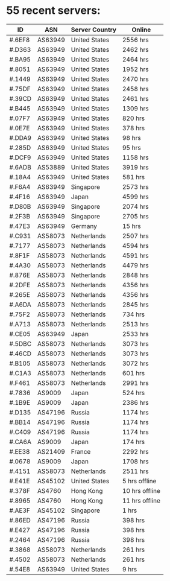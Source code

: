 # 55 recent servers:

| ID | ASN | Server Country | Online |
| ------ | ------ | ------ | ------ |
| #.6EF8 | AS63949 | United States | 2556 hrs |
| #.D363 | AS63949 | United States | 2462 hrs |
| #.BA95 | AS63949 | United States | 2464 hrs |
| #.8051 | AS63949 | United States | 1952 hrs |
| #.1449 | AS63949 | United States | 2470 hrs |
| #.75DF | AS63949 | United States | 2458 hrs |
| #.39CD | AS63949 | United States | 2461 hrs |
| #.B445 | AS63949 | United States | 1309 hrs |
| #.07F7 | AS63949 | United States | 820 hrs |
| #.0E7E | AS63949 | United States | 378 hrs |
| #.DDA9 | AS63949 | United States | 98 hrs |
| #.285D | AS63949 | United States | 95 hrs |
| #.DCF9 | AS63949 | United States | 1158 hrs |
| #.6ADB | AS53889 | United States | 3919 hrs |
| #.18A4 | AS63949 | United States | 581 hrs |
| #.F6A4 | AS63949 | Singapore | 2573 hrs |
| #.4F16 | AS63949 | Japan | 4599 hrs |
| #.D80B | AS63949 | Singapore | 2074 hrs |
| #.2F3B | AS63949 | Singapore | 2705 hrs |
| #.47E3 | AS63949 | Germany | 15 hrs |
| #.C931 | AS58073 | Netherlands | 2507 hrs |
| #.7177 | AS58073 | Netherlands | 4594 hrs |
| #.8F1F | AS58073 | Netherlands | 4591 hrs |
| #.4A30 | AS58073 | Netherlands | 4479 hrs |
| #.876E | AS58073 | Netherlands | 2848 hrs |
| #.2DFE | AS58073 | Netherlands | 4356 hrs |
| #.265E | AS58073 | Netherlands | 4356 hrs |
| #.A6DA | AS58073 | Netherlands | 2845 hrs |
| #.75F2 | AS58073 | Netherlands | 734 hrs |
| #.A713 | AS58073 | Netherlands | 2513 hrs |
| #.CE05 | AS63949 | Japan | 2533 hrs |
| #.5DBC | AS58073 | Netherlands | 3073 hrs |
| #.46CD | AS58073 | Netherlands | 3073 hrs |
| #.B105 | AS58073 | Netherlands | 3072 hrs |
| #.C1A3 | AS58073 | Netherlands | 601 hrs |
| #.F461 | AS58073 | Netherlands | 2991 hrs |
| #.7836 | AS9009 | Japan | 524 hrs |
| #.1B9E | AS9009 | Japan | 2386 hrs |
| #.D135 | AS47196 | Russia | 1174 hrs |
| #.BB14 | AS47196 | Russia | 1174 hrs |
| #.C409 | AS47196 | Russia | 1174 hrs |
| #.CA6A | AS9009 | Japan | 174 hrs |
| #.EE38 | AS21409 | France | 2292 hrs |
| #.0678 | AS9009 | Japan | 1708 hrs |
| #.4151 | AS58073 | Netherlands | 2511 hrs |
| #.E41E | AS45102 | United States | 5 hrs offline |
| #.378F | AS4760 | Hong Kong | 10 hrs offline |
| #.8965 | AS4760 | Hong Kong | 11 hrs offline |
| #.AE3F | AS45102 | Singapore | 1 hrs |
| #.86ED | AS47196 | Russia | 398 hrs |
| #.E427 | AS47196 | Russia | 398 hrs |
| #.2464 | AS47196 | Russia | 398 hrs |
| #.3868 | AS58073 | Netherlands | 261 hrs |
| #.4502 | AS58073 | Netherlands | 261 hrs |
| #.54E8 | AS63949 | United States | 9 hrs |

